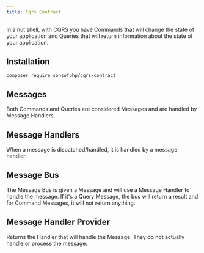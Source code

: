 ```yaml
---
title: Cqrs Contract
---
```


In a nut shell, with CQRS you have Commands that will change the state of your
application and Queries that will return information about the state of your
application.

## Installation

```shell
composer require sonsofphp/cqrs-contract
```

## Messages

Both Commands and Queries are considered Messages and are handled by Message
Handlers.

## Message Handlers

When a message is dispatched/handled, it is handled by a message handler.

## Message Bus

The Message Bus is given a Message and will use a Message Handler to handle the
message. If it's a Query Message, the bus will return a result and for Command
Messages, it will not return anything.

## Message Handler Provider

Returns the Handler that will handle the Message. They do not actually handle or
process the message.
